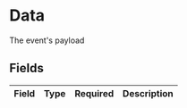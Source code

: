 # Data

The event's payload


## Fields

| Field       | Type        | Required    | Description |
| ----------- | ----------- | ----------- | ----------- |